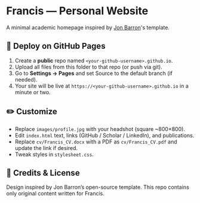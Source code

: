 # Francis — Personal Website

A minimal academic homepage inspired by [Jon Barron](https://github.com/jonbarron/jonbarron.github.io)'s template.

## 🚀 Deploy on GitHub Pages

1. Create a **public** repo named `<your-github-username>.github.io`.
2. Upload all files from this folder to that repo (or push via git).
3. Go to **Settings → Pages** and set Source to the default branch (if needed).
4. Your site will be live at `https://<your-github-username>.github.io` in a minute or two.

## ✏️ Customize

- Replace `images/profile.jpg` with your headshot (square ~800×800).
- Edit `index.html` text, links (GitHub / Scholar / LinkedIn), and publications.
- Replace `cv/Francis_CV.docx` with a PDF as `cv/Francis_CV.pdf` and update the link if desired.
- Tweak styles in `stylesheet.css`.

## 📄 Credits & License

Design inspired by Jon Barron’s open-source template. This repo contains only original content written for Francis.
